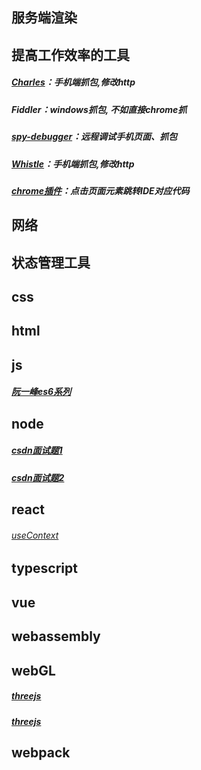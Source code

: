 ## 服务端渲染
## 提高工作效率的工具
##### [Charles](https://blog.csdn.net/qq_43777213/article/details/123651170?ops_request_misc=%257B%2522request%255Fid%2522%253A%2522171256787716800215032066%2522%252C%2522scm%2522%253A%252220140713.130102334..%2522%257D&request_id=171256787716800215032066&biz_id=0&utm_medium=distribute.pc_search_result.none-task-blog-2~all~sobaiduend~default-1-123651170-null-null.142^v100^pc_search_result_base6&utm_term=Charles%20%E5%85%A5%E9%97%A8&spm=1018.2226.3001.4187)：手机端抓包,修改http
##### Fiddler：windows抓包, 不如直接chrome抓
##### [spy-debugger](https://blog.csdn.net/weixin_37856861/article/details/83384098?ops_request_misc=&request_id=&biz_id=102&utm_term=spy-debugger%E5%85%A5%E9%97%A8&utm_medium=distribute.pc_search_result.none-task-blog-2~all~sobaiduweb~default-2-83384098.142^v100^pc_search_result_base6&spm=1018.2226.3001.4187)：远程调试手机页面、抓包
##### [Whistle](https://blog.csdn.net/llllllkkkkkooooo/article/details/121803062?ops_request_misc=&request_id=&biz_id=102&utm_term=Whistle%E5%85%A5%E9%97%A8&utm_medium=distribute.pc_search_result.none-task-blog-2~all~sobaiduweb~default-1-121803062.142^v100^pc_search_result_base6&spm=1018.2226.3001.4187)：手机端抓包,修改http
##### [chrome插件](https://blog.csdn.net/u012384510/article/details/128017389?ops_request_misc=%257B%2522request%255Fid%2522%253A%2522171257031216800227476945%2522%252C%2522scm%2522%253A%252220140713.130102334..%2522%257D&request_id=171257031216800227476945&biz_id=0&utm_medium=distribute.pc_search_result.none-task-blog-2~all~sobaiduend~default-1-128017389-null-null.142^v100^pc_search_result_base6&utm_term=locatorjs%20%E6%B5%8F%E8%A7%88%E5%99%A8%E6%8F%92%E4%BB%B6&spm=1018.2226.3001.4187)：点击页面元素跳转IDE对应代码
## 网络
## 状态管理工具
## css
## html
## js
##### [阮一峰es6系列](https://es6.ruanyifeng.com/#docs/promise)
## node
##### [csdn面试题1](https://blog.csdn.net/weixin_52703987/article/details/114267236?ops_request_misc=%257B%2522request%255Fid%2522%253A%2522171239550616800188572528%2522%252C%2522scm%2522%253A%252220140713.130102334.pc%255Fall.%2522%257D&request_id=171239550616800188572528&biz_id=0&utm_medium=distribute.pc_search_result.none-task-blog-2~all~first_rank_ecpm_v1~hot_rank-9-114267236-null-null.142^v100^pc_search_result_base9&utm_term=node%E9%9D%A2%E8%AF%95&spm=1018.2226.3001.4187)
##### [csdn面试题2](https://blog.csdn.net/xgangzai/article/details/134086242?ops_request_misc=%257B%2522request%255Fid%2522%253A%2522171239549316800185835782%2522%252C%2522scm%2522%253A%252220140713.130102334..%2522%257D&request_id=171239549316800185835782&biz_id=0&utm_medium=distribute.pc_search_result.none-task-blog-2~all~sobaiduend~default-1-134086242-null-null.142^v100^pc_search_result_base9&utm_term=node%E9%9D%A2%E8%AF%95&spm=1018.2226.3001.4187)
## react
###### [useContext](https://blog.csdn.net/tianzebeibei/article/details/124314774?ops_request_misc=%257B%2522request%255Fid%2522%253A%2522171282543516800180635515%2522%252C%2522scm%2522%253A%252220140713.130102334.pc%255Fall.%2522%257D&request_id=171282543516800180635515&biz_id=0&utm_medium=distribute.pc_search_result.none-task-blog-2~all~first_rank_ecpm_v1~rank_v31_ecpm-2-124314774-null-null.142^v100^pc_search_result_base6&utm_term=useContext%20%20setstate&spm=1018.2226.3001.4187)
## typescript
## vue
## webassembly
## webGL
##### [threejs](https://blog.csdn.net/weixin_40808668/article/details/132550859?ops_request_misc=%257B%2522request%255Fid%2522%253A%2522171248115916800188523447%2522%252C%2522scm%2522%253A%252220140713.130102334.pc%255Fall.%2522%257D&request_id=171248115916800188523447&biz_id=0&utm_medium=distribute.pc_search_result.none-task-blog-2~all~first_rank_ecpm_v1~hot_rank-2-132550859-null-null.142^v100^pc_search_result_base6&utm_term=threejs%E9%9D%A2%E8%AF%95&spm=1018.2226.3001.4187)
##### [threejs](https://blog.csdn.net/weixin_42232622/article/details/126214013?ops_request_misc=%257B%2522request%255Fid%2522%253A%2522171254282816800184135969%2522%252C%2522scm%2522%253A%252220140713.130102334..%2522%257D&request_id=171254282816800184135969&biz_id=0&utm_medium=distribute.pc_search_result.none-task-blog-2~all~top_positive~default-1-126214013-null-null.142^v100^pc_search_result_base6&utm_term=threejs&spm=1018.2226.3001.4187)
## webpack